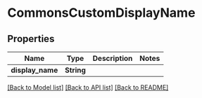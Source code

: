 # CommonsCustomDisplayName

## Properties

Name | Type | Description | Notes
------------ | ------------- | ------------- | -------------
**display_name** | **String** |  | 

[[Back to Model list]](../README.md#documentation-for-models) [[Back to API list]](../README.md#documentation-for-api-endpoints) [[Back to README]](../README.md)


